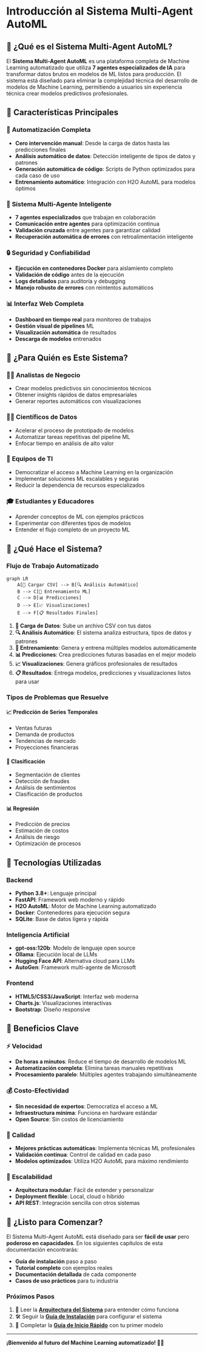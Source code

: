 # Introducción al Sistema Multi-Agent AutoML

## 🎯 ¿Qué es el Sistema Multi-Agent AutoML?

El **Sistema Multi-Agent AutoML** es una plataforma completa de Machine Learning automatizado que utiliza **7 agentes especializados de IA** para transformar datos brutos en modelos de ML listos para producción. El sistema está diseñado para eliminar la complejidad técnica del desarrollo de modelos de Machine Learning, permitiendo a usuarios sin experiencia técnica crear modelos predictivos profesionales.

## 🌟 Características Principales

### 🤖 **Automatización Completa**
- **Cero intervención manual**: Desde la carga de datos hasta las predicciones finales
- **Análisis automático de datos**: Detección inteligente de tipos de datos y patrones
- **Generación automática de código**: Scripts de Python optimizados para cada caso de uso
- **Entrenamiento automático**: Integración con H2O AutoML para modelos óptimos

### 👥 **Sistema Multi-Agente Inteligente**
- **7 agentes especializados** que trabajan en colaboración
- **Comunicación entre agentes** para optimización continua
- **Validación cruzada** entre agentes para garantizar calidad
- **Recuperación automática de errores** con retroalimentación inteligente

### 🔒 **Seguridad y Confiabilidad**
- **Ejecución en contenedores Docker** para aislamiento completo
- **Validación de código** antes de la ejecución
- **Logs detallados** para auditoría y debugging
- **Manejo robusto de errores** con reintentos automáticos

### 📊 **Interfaz Web Completa**
- **Dashboard en tiempo real** para monitoreo de trabajos
- **Gestión visual de pipelines** ML
- **Visualización automática** de resultados
- **Descarga de modelos** entrenados

## 🎯 ¿Para Quién es Este Sistema?

### 👨‍💼 **Analistas de Negocio**
- Crear modelos predictivos sin conocimientos técnicos
- Obtener insights rápidos de datos empresariales
- Generar reportes automáticos con visualizaciones

### 👩‍💻 **Científicos de Datos**
- Acelerar el proceso de prototipado de modelos
- Automatizar tareas repetitivas del pipeline ML
- Enfocar tiempo en análisis de alto valor

### 🏢 **Equipos de TI**
- Democratizar el acceso a Machine Learning en la organización
- Implementar soluciones ML escalables y seguras
- Reducir la dependencia de recursos especializados

### 🎓 **Estudiantes y Educadores**
- Aprender conceptos de ML con ejemplos prácticos
- Experimentar con diferentes tipos de modelos
- Entender el flujo completo de un proyecto ML

## 🚀 ¿Qué Hace el Sistema?

### **Flujo de Trabajo Automatizado**

```mermaid
graph LR
    A[📁 Cargar CSV] --> B[🔍 Análisis Automático]
    B --> C[🧠 Entrenamiento ML]
    C --> D[📊 Predicciones]
    D --> E[📈 Visualizaciones]
    E --> F[📋 Resultados Finales]
```

1. **📁 Carga de Datos**: Sube un archivo CSV con tus datos
2. **🔍 Análisis Automático**: El sistema analiza estructura, tipos de datos y patrones
3. **🧠 Entrenamiento**: Genera y entrena múltiples modelos automáticamente
4. **📊 Predicciones**: Crea predicciones futuras basadas en el mejor modelo
5. **📈 Visualizaciones**: Genera gráficos profesionales de resultados
6. **📋 Resultados**: Entrega modelos, predicciones y visualizaciones listos para usar

### **Tipos de Problemas que Resuelve**

#### 📈 **Predicción de Series Temporales**
- Ventas futuras
- Demanda de productos
- Tendencias de mercado
- Proyecciones financieras

#### 🎯 **Clasificación**
- Segmentación de clientes
- Detección de fraudes
- Análisis de sentimientos
- Clasificación de productos

#### 📊 **Regresión**
- Predicción de precios
- Estimación de costos
- Análisis de riesgo
- Optimización de procesos

## 🔧 Tecnologías Utilizadas

### **Backend**
- **Python 3.8+**: Lenguaje principal
- **FastAPI**: Framework web moderno y rápido
- **H2O AutoML**: Motor de Machine Learning automatizado
- **Docker**: Contenedores para ejecución segura
- **SQLite**: Base de datos ligera y rápida

### **Inteligencia Artificial**
- **gpt-oss:120b**: Modelo de lenguaje open source
- **Ollama**: Ejecución local de LLMs
- **Hugging Face API**: Alternativa cloud para LLMs
- **AutoGen**: Framework multi-agente de Microsoft

### **Frontend**
- **HTML5/CSS3/JavaScript**: Interfaz web moderna
- **Charts.js**: Visualizaciones interactivas
- **Bootstrap**: Diseño responsive

## 🌟 Beneficios Clave

### ⚡ **Velocidad**
- **De horas a minutos**: Reduce el tiempo de desarrollo de modelos ML
- **Automatización completa**: Elimina tareas manuales repetitivas
- **Procesamiento paralelo**: Múltiples agentes trabajando simultáneamente

### 💰 **Costo-Efectividad**
- **Sin necesidad de expertos**: Democratiza el acceso a ML
- **Infraestructura mínima**: Funciona en hardware estándar
- **Open Source**: Sin costos de licenciamiento

### 🎯 **Calidad**
- **Mejores prácticas automáticas**: Implementa técnicas ML profesionales
- **Validación continua**: Control de calidad en cada paso
- **Modelos optimizados**: Utiliza H2O AutoML para máximo rendimiento

### 🔄 **Escalabilidad**
- **Arquitectura modular**: Fácil de extender y personalizar
- **Deployment flexible**: Local, cloud o híbrido
- **API REST**: Integración sencilla con otros sistemas

## 🎉 ¿Listo para Comenzar?

El Sistema Multi-Agent AutoML está diseñado para ser **fácil de usar** pero **poderoso en capacidades**. En los siguientes capítulos de esta documentación encontrarás:

- **Guía de instalación** paso a paso
- **Tutorial completo** con ejemplos reales
- **Documentación detallada** de cada componente
- **Casos de uso prácticos** para tu industria

### **Próximos Pasos**

1. 📖 Leer la [**Arquitectura del Sistema**](02_architecture.md) para entender cómo funciona
2. 🛠️ Seguir la [**Guía de Instalación**](03_installation.md) para configurar el sistema
3. 🚀 Completar la [**Guía de Inicio Rápido**](04_quick_start.md) con tu primer modelo

---

**¡Bienvenido al futuro del Machine Learning automatizado! 🎯🤖**